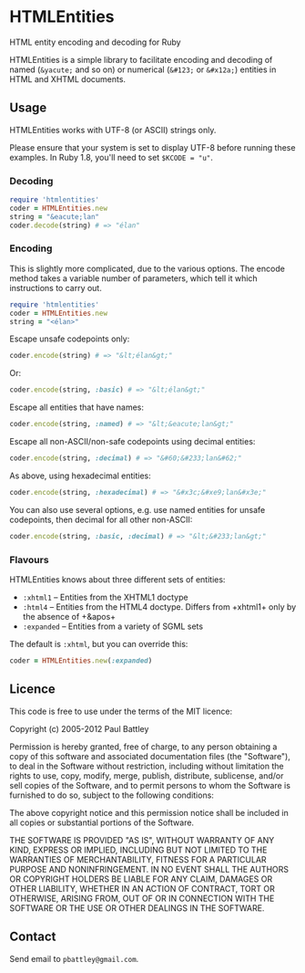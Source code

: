 HTMLEntities
============

HTML entity encoding and decoding for Ruby

HTMLEntities is a simple library to facilitate encoding and decoding of named
(`&yacute;` and so on) or numerical (`&#123;` or `&#x12a;`) entities in HTML
and XHTML documents.

## Usage

HTMLEntities works with UTF-8 (or ASCII) strings only.

Please ensure that your system is set to display UTF-8 before running these
examples. In Ruby 1.8, you'll need to set `$KCODE = "u"`.

### Decoding

```ruby
require 'htmlentities'
coder = HTMLEntities.new
string = "&eacute;lan"
coder.decode(string) # => "élan"
```

### Encoding

This is slightly more complicated, due to the various options. The encode
method takes a variable number of parameters, which tell it which instructions
to carry out.

```ruby
require 'htmlentities'
coder = HTMLEntities.new
string = "<élan>"
```

Escape unsafe codepoints only:

```ruby
coder.encode(string) # => "&lt;élan&gt;"
```

Or:

```ruby
coder.encode(string, :basic) # => "&lt;élan&gt;"
```

Escape all entities that have names:

```ruby
coder.encode(string, :named) # => "&lt;&eacute;lan&gt;"
```

Escape all non-ASCII/non-safe codepoints using decimal entities:

```ruby
coder.encode(string, :decimal) # => "&#60;&#233;lan&#62;"
```

As above, using hexadecimal entities:

```ruby
coder.encode(string, :hexadecimal) # => "&#x3c;&#xe9;lan&#x3e;"
```

You can also use several options, e.g. use named entities for unsafe codepoints, then decimal for all other non-ASCII:

```ruby
coder.encode(string, :basic, :decimal) # => "&lt;&#233;lan&gt;"
```

### Flavours

HTMLEntities knows about three different sets of entities:

* `:xhtml1` – Entities from the XHTML1 doctype
* `:html4` – Entities from the HTML4 doctype. Differs from +xhtml1+ only by the absence of +&apos+
* `:expanded` – Entities from a variety of SGML sets

The default is `:xhtml`, but you can override this:

```ruby
coder = HTMLEntities.new(:expanded)
```

## Licence

This code is free to use under the terms of the MIT licence:

Copyright (c) 2005-2012 Paul Battley

Permission is hereby granted, free of charge, to any person obtaining a copy
of this software and associated documentation files (the "Software"), to
deal in the Software without restriction, including without limitation the
rights to use, copy, modify, merge, publish, distribute, sublicense, and/or
sell copies of the Software, and to permit persons to whom the Software is
furnished to do so, subject to the following conditions:

The above copyright notice and this permission notice shall be included in
all copies or substantial portions of the Software.

THE SOFTWARE IS PROVIDED "AS IS", WITHOUT WARRANTY OF ANY KIND, EXPRESS OR
IMPLIED, INCLUDING BUT NOT LIMITED TO THE WARRANTIES OF MERCHANTABILITY,
FITNESS FOR A PARTICULAR PURPOSE AND NONINFRINGEMENT. IN NO EVENT SHALL THE
AUTHORS OR COPYRIGHT HOLDERS BE LIABLE FOR ANY CLAIM, DAMAGES OR OTHER
LIABILITY, WHETHER IN AN ACTION OF CONTRACT, TORT OR OTHERWISE, ARISING
FROM, OUT OF OR IN CONNECTION WITH THE SOFTWARE OR THE USE OR OTHER DEALINGS
IN THE SOFTWARE.

## Contact

Send email to `pbattley@gmail.com`.
